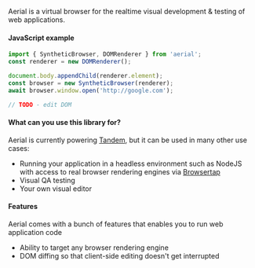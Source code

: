 Aerial is a virtual browser for the realtime visual development & testing of web applications. 

#### JavaScript example


```typescript
import { SyntheticBrowser, DOMRenderer } from 'aerial';
const renderer = new DOMRenderer(); 

document.body.appendChild(renderer.element);
const browser = new SyntheticBrowser(renderer);
await browser.window.open('http://google.com');

// TODO - edit DOM
```

#### What can you use this library for?

Aerial is currently powering [Tandem](http://tandemcode.com/), but it can be used in many other use cases:

- Running your application in a headless environment such as NodeJS with access to real browser rendering engines via [Browsertap](http://browsertap.com/)
- Visual QA testing
- Your own visual editor

#### Features

Aerial comes with a bunch of features that enables you to run web application code 

- Ability to target any browser rendering engine
- DOM diffing so that client-side editing doesn't get interrupted
